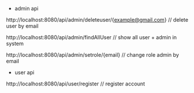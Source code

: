 + admin api

 http://localhost:8080/api/admin/deleteuser/{example@gmail.com}  // delete user by email

 http://localhost:8080/api/admin/findAllUser   // show all user + admin in system

 http://localhost:8080/api/admin/setrole/{email}   // change role admin by email


 + user api

  http://localhost:8080/api/user/register   // register account 

  
